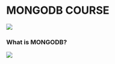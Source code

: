 <h1>MONGODB COURSE</h1>
<img src="https://github.com/user-attachments/assets/f11468bb-d2cc-4d76-9b8c-44dcdaf29a29"/>
<h3>What is MONGODB?</h3>
<img src="https://github.com/user-attachments/assets/9e49f95d-06ce-4688-9469-b2895936c7a2"/>
